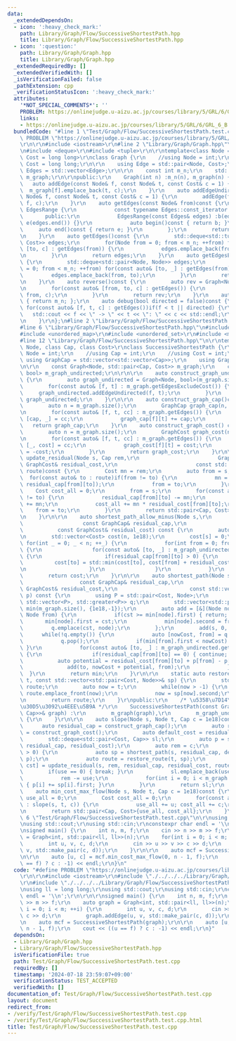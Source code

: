 ```yaml
---
data:
  _extendedDependsOn:
  - icon: ':heavy_check_mark:'
    path: Library/Graph/Flow/SuccessiveShortestPath.hpp
    title: Library/Graph/Flow/SuccessiveShortestPath.hpp
  - icon: ':question:'
    path: Library/Graph/Graph.hpp
    title: Library/Graph/Graph.hpp
  _extendedRequiredBy: []
  _extendedVerifiedWith: []
  _isVerificationFailed: false
  _pathExtension: cpp
  _verificationStatusIcon: ':heavy_check_mark:'
  attributes:
    '*NOT_SPECIAL_COMMENTS*': ''
    PROBLEM: https://onlinejudge.u-aizu.ac.jp/courses/library/5/GRL/6/GRL_6_B
    links:
    - https://onlinejudge.u-aizu.ac.jp/courses/library/5/GRL/6/GRL_6_B
  bundledCode: "#line 1 \"Test/Graph/Flow/SuccessiveShortestPath.test.cpp\"\n#define\
    \ PROBLEM \"https://onlinejudge.u-aizu.ac.jp/courses/library/5/GRL/6/GRL_6_B\"\
    \r\n\r\n#include <iostream>\r\n#line 2 \"Library/Graph/Graph.hpp\"\n#include <vector>\r\
    \n#include <deque>\r\n#include <tuple>\r\n\r\ntemplate<class Node = int, class\
    \ Cost = long long>\r\nclass Graph {\r\n    //using Node = int;\r\n    //using\
    \ Cost = long long;\r\n\r\n    using Edge = std::pair<Node, Cost>;\r\n    using\
    \ Edges = std::vector<Edge>;\r\n\r\n    const int m_n;\r\n    std::vector<Edges>\
    \ m_graph;\r\n\r\npublic:\r\n    Graph(int n) :m_n(n), m_graph(n) {}\r\n\r\n \
    \   auto addEdge(const Node& f, const Node& t, const Cost& c = 1) {\r\n      \
    \  m_graph[f].emplace_back(t, c);\r\n    }\r\n    auto addEdgeUndirected(const\
    \ Node& f, const Node& t, const Cost& c = 1) {\r\n        addEdge(f, t, c); addEdge(t,\
    \ f, c);\r\n    }\r\n    auto getEdges(const Node& from)const {\r\n        class\
    \ EdgesRange {\r\n            const typename Edges::const_iterator b, e;\r\n \
    \       public:\r\n            EdgesRange(const Edges& edges) :b(edges.begin()),\
    \ e(edges.end()) {}\r\n            auto begin()const { return b; }\r\n       \
    \     auto end()const { return e; }\r\n        };\r\n        return EdgesRange(m_graph[from]);\r\
    \n    }\r\n    auto getEdges()const {\r\n        std::deque<std::tuple<Node, Node,\
    \ Cost>> edges;\r\n        for(Node from = 0; from < m_n; ++from) for(const auto&\
    \ [to, c] : getEdges(from)) {\r\n            edges.emplace_back(from, to, c);\r\
    \n        }\r\n        return edges;\r\n    }\r\n    auto getEdgesExcludeCost()const\
    \ {\r\n        std::deque<std::pair<Node, Node>> edges;\r\n        for(Node from\
    \ = 0; from < m_n; ++from) for(const auto& [to, _] : getEdges(from)) {\r\n   \
    \         edges.emplace_back(from, to);\r\n        }\r\n        return edges;\r\
    \n    }\r\n    auto reverse()const {\r\n        auto rev = Graph<Node, Cost>(m_n);\r\
    \n        for(const auto& [from, to, c] : getEdges()) {\r\n            rev.addEdge(to,\
    \ from, c);\r\n        }\r\n        return rev;\r\n    }\r\n    auto size()const\
    \ { return m_n; };\r\n    auto debug(bool directed = false)const {\r\n       \
    \ for(const auto& [f, t, c] : getEdges())if(f < t || directed) {\r\n         \
    \   std::cout << f << \" -> \" << t << \": \" << c << std::endl;\r\n        }\r\
    \n    }\r\n};\n#line 2 \"Library/Graph/Flow/SuccessiveShortestPath.hpp\"\n\r\n\
    #line 6 \"Library/Graph/Flow/SuccessiveShortestPath.hpp\"\n#include <queue>\r\n\
    #include <unordered_map>\r\n#include <unordered_set>\r\n#include <map>\r\n\r\n\
    #line 12 \"Library/Graph/Flow/SuccessiveShortestPath.hpp\"\n\r\ntemplate<class\
    \ Node, class Cap, class Cost>\r\nclass SuccessiveShortestPath {\r\n    //using\
    \ Node = int;\r\n    //using Cap = int;\r\n    //using Cost = int;\r\n\r\n   \
    \ using GraphCap = std::vector<std::vector<Cap>>;\r\n    using GraphCost = std::vector<std::vector<Cost>>;\r\
    \n\r\n    const Graph<Node, std::pair<Cap, Cost>> m_graph;\r\n    const Graph<Node,\
    \ bool> m_graph_undirected;\r\n\r\n\r\n    auto construct_graph_undirected()const\
    \ {\r\n        auto graph_undirected = Graph<Node, bool>(m_graph.size());\r\n\
    \        for(const auto& [f, t] : m_graph.getEdgesExcludeCost()) {\r\n       \
    \     graph_undirected.addEdgeUndirected(f, t);\r\n        }\r\n        return\
    \ graph_undirected;\r\n    }\r\n\r\n    auto construct_graph_cap()const {\r\n\
    \        auto n = m_graph.size();\r\n        GraphCap graph_cap(n, std::vector<Cap>(n));\r\
    \n        for(const auto& [f, t, cc] : m_graph.getEdges()) {\r\n            auto\
    \ [cap, _] = cc;\r\n            graph_cap[f][t] += cap;\r\n        }\r\n     \
    \   return graph_cap;\r\n    }\r\n    auto construct_graph_cost() const {\r\n\
    \        auto n = m_graph.size();\r\n        GraphCost graph_cost(n, std::vector<Cost>(n));\r\
    \n        for(const auto& [f, t, cc] : m_graph.getEdges()) {\r\n            auto\
    \ [_, cost] = cc;\r\n            graph_cost[f][t] = cost;\r\n            graph_cost[t][f]\
    \ = -cost;\r\n        }\r\n        return graph_cost;\r\n    }\r\n\r\n    auto\
    \ update_residual(Node s, Cap rem,\r\n                         GraphCap& residual_cap,\
    \ GraphCost& residual_cost,\r\n                         const std::deque<Node>&\
    \ route)const {\r\n        Cost mn = rem;\r\n        auto from = s;\r\n      \
    \  for(const auto& to : route)if(from != to) {\r\n            mn = std::min(mn,\
    \ residual_cap[from][to]);\r\n            from = to;\r\n        }\r\n\r\n    \
    \    Cost cost_all = 0;\r\n        from = s;\r\n        for(const auto& to : route)if(from\
    \ != to) {\r\n            residual_cap[from][to] -= mn;\r\n            residual_cap[to][from]\
    \ += mn;\r\n            cost_all += mn * residual_cost[from][to];\r\n        \
    \    from = to;\r\n        }\r\n        return std::pair<Cap, Cost>{mn, cost_all};\r\
    \n    }\r\n\r\n    auto shortest_path_allow_minus(Node s,\r\n                \
    \                   const GraphCap& residual_cap,\r\n                        \
    \           const GraphCost& residual_cost) const {\r\n        auto n = m_graph.size();\r\
    \n        std::vector<Cost> cost(n, 1e18);\r\n        cost[s] = 0;\r\n       \
    \ for(int _ = 0; _ < n; ++_) {\r\n            for(int from = 0; from < n; ++from)\
    \ {\r\n                for(const auto& [to, _] : m_graph_undirected.getEdges(from))\
    \ {\r\n                    if(residual_cap[from][to] > 0) {\r\n              \
    \          cost[to] = std::min(cost[to], cost[from] + residual_cost[from][to]);\r\
    \n                    }\r\n                }\r\n            }\r\n        }\r\n\
    \        return cost;\r\n    }\r\n\r\n    auto shortest_path(Node s,\r\n     \
    \                  const GraphCap& residual_cap,\r\n                       const\
    \ GraphCost& residual_cost,\r\n                       const std::vector<Cost>&\
    \ p) const {\r\n        using P = std::pair<Cost, Node>;\r\n        std::priority_queue<P,\
    \ std::vector<P>, std::greater<P>> q;\r\n        std::vector<std::pair<Cost, Node>>\
    \ min(m_graph.size(), {1e18,-1});\r\n        auto add = [&](Node node, Cost cst,\
    \ Node from) {\r\n            if(cst >= min[node].first) { return; }\r\n     \
    \       min[node].first = cst;\r\n            min[node].second = from;\r\n   \
    \         q.emplace(cst, node);\r\n        };\r\n        add(s, 0, -1);\r\n  \
    \      while(!q.empty()) {\r\n            auto [nowCost, from] = q.top();\r\n\
    \            q.pop();\r\n            if(min[from].first < nowCost) { continue;\
    \ }\r\n            for(const auto& [to, _] : m_graph_undirected.getEdges(from))\
    \ {\r\n                if(residual_cap[from][to] == 0) { continue; }\r\n     \
    \           auto potential = residual_cost[from][to] + p[from] - p[to];\r\n  \
    \              add(to, nowCost + potential, from);\r\n            }\r\n      \
    \  }\r\n        return min;\r\n    }\r\n\r\n    static auto restore_route(int\
    \ t, const std::vector<std::pair<Cost, Node>>& sp) {\r\n        std::deque<Node>\
    \ route;\r\n        auto now = t;\r\n        while(now > -1) {\r\n           \
    \ route.emplace_front(now);\r\n            now = sp[now].second;\r\n        }\r\
    \n        return route;\r\n    }\r\npublic:\r\n    /* \u5358\u7D14\u30B0\u30E9\
    \u30D5\u3092\u4EEE\u5B9A */\r\n    SuccessiveShortestPath(const Graph<Node, std::pair<Cost,\
    \ Cap>>& graph) :\r\n        m_graph(graph),\r\n        m_graph_undirected(construct_graph_undirected())\
    \ {\r\n    }\r\n\r\n    auto slope(Node s, Node t, Cap c = 1e18)const {\r\n  \
    \      auto residual_cap = construct_graph_cap();\r\n        auto residual_cost\
    \ = construct_graph_cost();\r\n        auto default_cost = residual_cost;\r\n\
    \        std::deque<std::pair<Cost, Cap>> sl;\r\n        auto p = shortest_path_allow_minus(s,\
    \ residual_cap, residual_cost);\r\n        auto rem = c;\r\n        while(rem\
    \ > 0) {\r\n            auto sp = shortest_path(s, residual_cap, default_cost,\
    \ p);\r\n            auto route = restore_route(t, sp);\r\n            auto [use,\
    \ cst] = update_residual(s, rem, residual_cap, residual_cost, route);\r\n    \
    \        if(use == 0) { break; }\r\n            sl.emplace_back(use, cst);\r\n\
    \            rem -= use;\r\n            for(int i = 0; i < m_graph.size(); ++i)\
    \ { p[i] += sp[i].first; }\r\n        }\r\n        return sl;\r\n    }\r\n\r\n\
    \    auto min_cost_max_flow(Node s, Node t, Cap c = 1e18)const {\r\n        Cap\
    \ use_all = 0;\r\n        Cost cost_all = 0;\r\n        for(const auto& [u, c]\
    \ : slope(s, t, c)) {\r\n            use_all += u; cost_all += c;\r\n        }\r\
    \n        return std::pair<Cap, Cost>{use_all, cost_all};\r\n    }\r\n};\r\n#line\
    \ 6 \"Test/Graph/Flow/SuccessiveShortestPath.test.cpp\"\n\r\nusing ll = long long;\r\
    \nusing std::cout;\r\nusing std::cin;\r\nconstexpr char endl = '\\n';\r\n\r\n\r\
    \nsigned main() {\r\n    int n, m, f;\r\n    cin >> n >> m >> f;\r\n    auto graph\
    \ = Graph<int, std::pair<ll, ll>>(n);\r\n    for(int i = 0; i < m; ++i) {\r\n\
    \        int u, v, c, d;\r\n        cin >> u >> v >> c >> d;\r\n        graph.addEdge(u,\
    \ v, std::make_pair(c, d));\r\n    }\r\n\r\n    auto mcf = SuccessiveShortestPath(graph);\r\
    \n\r\n    auto [u, c] = mcf.min_cost_max_flow(0, n - 1, f);\r\n    cout << ((u\
    \ == f) ? c : -1) << endl;\r\n}\n"
  code: "#define PROBLEM \"https://onlinejudge.u-aizu.ac.jp/courses/library/5/GRL/6/GRL_6_B\"\
    \r\n\r\n#include <iostream>\r\n#include \"./../../../Library/Graph/Graph.hpp\"\
    \r\n#include \"./../../../Library/Graph/Flow/SuccessiveShortestPath.hpp\"\r\n\r\
    \nusing ll = long long;\r\nusing std::cout;\r\nusing std::cin;\r\nconstexpr char\
    \ endl = '\\n';\r\n\r\n\r\nsigned main() {\r\n    int n, m, f;\r\n    cin >> n\
    \ >> m >> f;\r\n    auto graph = Graph<int, std::pair<ll, ll>>(n);\r\n    for(int\
    \ i = 0; i < m; ++i) {\r\n        int u, v, c, d;\r\n        cin >> u >> v >>\
    \ c >> d;\r\n        graph.addEdge(u, v, std::make_pair(c, d));\r\n    }\r\n\r\
    \n    auto mcf = SuccessiveShortestPath(graph);\r\n\r\n    auto [u, c] = mcf.min_cost_max_flow(0,\
    \ n - 1, f);\r\n    cout << ((u == f) ? c : -1) << endl;\r\n}"
  dependsOn:
  - Library/Graph/Graph.hpp
  - Library/Graph/Flow/SuccessiveShortestPath.hpp
  isVerificationFile: true
  path: Test/Graph/Flow/SuccessiveShortestPath.test.cpp
  requiredBy: []
  timestamp: '2024-07-18 23:59:07+09:00'
  verificationStatus: TEST_ACCEPTED
  verifiedWith: []
documentation_of: Test/Graph/Flow/SuccessiveShortestPath.test.cpp
layout: document
redirect_from:
- /verify/Test/Graph/Flow/SuccessiveShortestPath.test.cpp
- /verify/Test/Graph/Flow/SuccessiveShortestPath.test.cpp.html
title: Test/Graph/Flow/SuccessiveShortestPath.test.cpp
---
```

